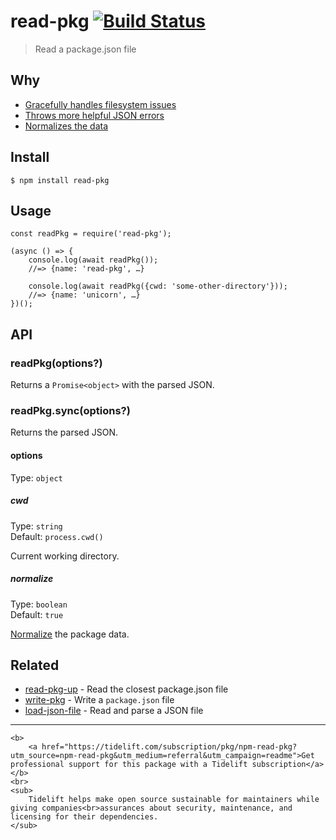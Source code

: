 read-pkg [![Build Status](https://travis-ci.org/sindresorhus/read-pkg.svg?branch=master)](https://travis-ci.org/sindresorhus/read-pkg)
======================================================================================================================================

> Read a package.json file

Why
---

-   [Gracefully handles filesystem issues](https://github.com/isaacs/node-graceful-fs)
-   [Throws more helpful JSON errors](https://github.com/sindresorhus/parse-json)
-   [Normalizes the data](https://github.com/npm/normalize-package-data#what-normalization-currently-entails)

Install
-------

    $ npm install read-pkg

Usage
-----

    const readPkg = require('read-pkg');

    (async () => {
        console.log(await readPkg());
        //=> {name: 'read-pkg', …}

        console.log(await readPkg({cwd: 'some-other-directory'}));
        //=> {name: 'unicorn', …}
    })();

API
---

### readPkg(options?)

Returns a `Promise<object>` with the parsed JSON.

### readPkg.sync(options?)

Returns the parsed JSON.

#### options

Type: `object`

##### cwd

Type: `string`  
Default: `process.cwd()`

Current working directory.

##### normalize

Type: `boolean`  
Default: `true`

[Normalize](https://github.com/npm/normalize-package-data#what-normalization-currently-entails) the package data.

Related
-------

-   [read-pkg-up](https://github.com/sindresorhus/read-pkg-up) - Read the closest package.json file
-   [write-pkg](https://github.com/sindresorhus/write-pkg) - Write a `package.json` file
-   [load-json-file](https://github.com/sindresorhus/load-json-file) - Read and parse a JSON file

------------------------------------------------------------------------

    <b>
        <a href="https://tidelift.com/subscription/pkg/npm-read-pkg?utm_source=npm-read-pkg&utm_medium=referral&utm_campaign=readme">Get professional support for this package with a Tidelift subscription</a>
    </b>
    <br>
    <sub>
        Tidelift helps make open source sustainable for maintainers while giving companies<br>assurances about security, maintenance, and licensing for their dependencies.
    </sub>
